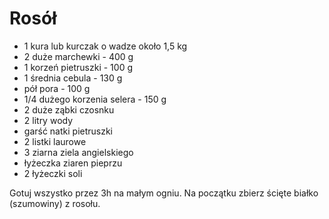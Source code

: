 # Rosół

- 1 kura lub kurczak o wadze około 1,5 kg
- 2 duże marchewki - 400 g
- 1 korzeń pietruszki - 100 g
- 1 średnia cebula - 130 g
- pół pora - 100 g
- 1/4 dużego korzenia selera - 150 g
- 2 duże ząbki czosnku
- 2 litry wody
- garść natki pietruszki
- 2 listki laurowe
- 3 ziarna ziela angielskiego
- łyżeczka ziaren pieprzu
- 2 łyżeczki soli

Gotuj wszystko przez 3h na małym ogniu. Na początku zbierz ścięte białko (szumowiny) z rosołu.